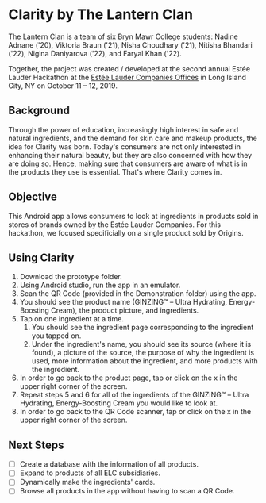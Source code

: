 # Clarity by The Lantern Clan

The Lantern Clan is a team of six Bryn Mawr College students: Nadine Adnane ('20), Viktoria Braun ('21), Nisha Choudhary ('21), Nitisha Bhandari ('22), Nigina Daniyarova ('22), and Faryal Khan ('22).

Together, the project was created / developed at the second annual Estée Lauder Hackathon at the [Estée Lauder Companies Offices](https://goo.gl/maps/2rhe8NrXioR1QnK38) in Long Island City, NY on October 11 – 12, 2019.

## Background

Through the power of education, increasingly high interest in safe and natural ingredients, and the demand for skin care and makeup products, the idea for Clarity was born. Today's consumers are not only interested in enhancing their natural beauty, but they are also concerned with how they are doing so. Hence, making sure that consumers are aware of what is in the products they use is essential. That's where Clarity comes in.

## Objective

This Android app allows consumers to look at ingredients in products sold in stores of brands owned by the Estée Lauder Companies. For this hackathon, we focused specificially on a single product sold by Origins.

## Using Clarity

1. Download the prototype folder.
2. Using Android studio, run the app in an emulator.
3. Scan the QR Code (provided in the Demonstration folder) using the app.
4. You should see the product name (GINZING™ – Ultra Hydrating, Energy-Boosting Cream), the product picture, and ingredients.
5. Tap on one ingredient at a time.
    1. You should see the ingredient page corresponding to the ingredient you tapped on.
    2. Under the ingredient's name, you should see its source (where it is found), a picture of the source, the purpose of why the ingredient is used, more information about the ingredient, and more products with the ingredient.
6. In order to go back to the product page, tap or click on the x in the upper right corner of the screen.
7. Repeat steps 5 and 6 for all of the ingredients of the GINZING™ – Ultra Hydrating, Energy-Boosting Cream you would like to look at.
8. In order to go back to the QR Code scanner, tap or click on the x in the upper right corner of the screen.

## Next Steps

- [ ] Create a database with the information of all products.
- [ ] Expand to products of all ELC subsidiaries.
- [ ] Dynamically make the ingredients' cards.
- [ ] Browse all products in the app without having to scan a QR Code.
